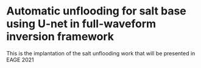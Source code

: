 # Automatic unflooding for salt base using U-net in full-waveform inversion framework 
This is the implantation of the salt unflooding work that will be presented in EAGE 2021




